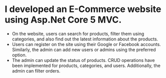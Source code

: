 <h1>I developed an E-Commerce website using Asp.Net Core 5 MVC.</h1>

<ul>
   <li>On the website, users can search for products, filter them using categories, and also find out the latest information about the products.</li>
   <li>Users can register on the site using their Google or Facebook accounts. Similarly, the admin can add new users or admins using the preferred option.</li>
   <li>The admin can update the status of products. CRUD operations have been implemented for products, categories, and users. Additionally, the admin can filter orders.</li>
 </ul>  


